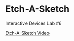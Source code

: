 # Etch-A-Sketch
Interactive Devices Lab #6

[Etch-A-Sketch Video](https://drive.google.com/file/d/1bxWiSPmkS13y92xQfd40ZyLc4KqRWy9V/view?usp=sharing)
